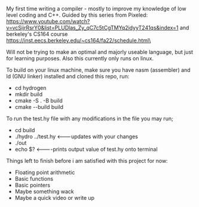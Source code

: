My first time writing a compiler - mostly to improve my knowledge of low level coding and C++.
Guided by this series from Pixeled: https://www.youtube.com/watch?v=vcSijrRsrY0&list=PLUDlas_Zy_qC7c5tCgTMYq2idyyT241qs&index=1
and berkeley's CS164 course https://inst.eecs.berkeley.edu/~cs164/fa22/schedule.html\ 

Will not be trying to make an optimal and majorly useable language, but just for learning purposes. Also this currently only runs on linux. 

To build on your linux machine, make sure you have nasm (assembler) and ld (GNU linker) installed and cloned this repo, run:

- cd hydrogen
- mkdir build
- cmake -S . -B build
- cmake --build build

To run the test.hy file with any modifications in the file you may run;

- cd build
- ./hydro ../test.hy <---updates with your changes
- ./out
- echo $? <----prints output value of test.hy onto terminal

Things left to finish before i am satisfied with this project for now:
  - Floating point arithmetic
  - Basic functions
  - Basic pointers 
  - Maybe something wack
  - Maybe a quick video or write up
